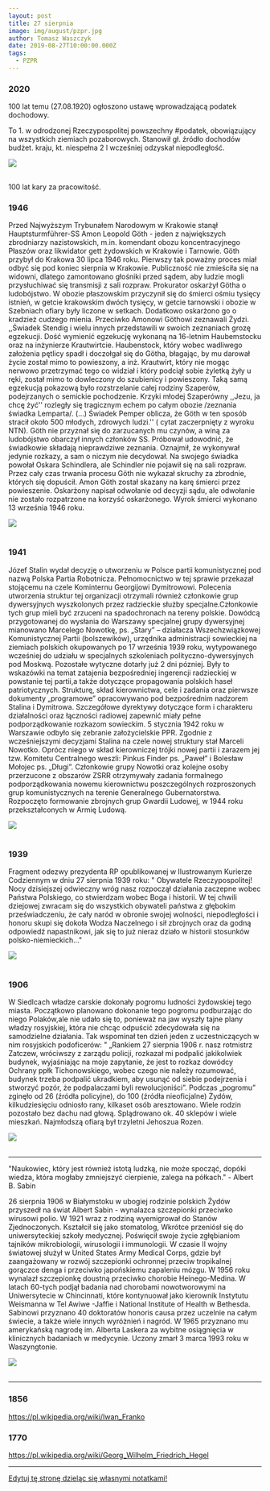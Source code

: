 ```yaml
---
layout: post
title: 27 sierpnia
image: img/august/pzpr.jpg
author: Tomasz Waszczyk
date: 2019-08-27T10:00:00.000Z
tags:
  - PZPR
---
```


### 2020

100 lat temu (27.08.1920) ogłoszono ustawę wprowadzającą podatek dochodowy. 

To 1. w odrodzonej Rzeczypospolitej powszechny #podatek, obowiązujący na wszystkich ziemiach pozaborowych. Stanowił gł. źródło dochodów budżet. kraju, kt. niespełna 2 l wcześniej odzyskał niepodległość.

<img src="./img/august/podatki.jpeg"><br><br>

100 lat kary za pracowitość.

### 1946

Przed Najwyższym Trybunałem Narodowym w Krakowie stanął Hauptsturmführer-SS Amon Leopold Göth - jeden z największych zbrodniarzy nazistowskich, m.in. komendant obozu koncentracyjnego Płaszów oraz likwidator gett żydowskich w Krakowie i Tarnowie.
Göth przybył do Krakowa 30 lipca 1946 roku. Pierwszy tak poważny proces miał odbyć się pod koniec sierpnia w Krakowie. Publiczność nie zmieściła się na widowni, dlatego zamontowano głośniki przed sądem, aby ludzie mogli przysłuchiwać się transmisji z sali rozpraw. Prokurator oskarżył Götha o ludobójstwo. W obozie płaszowskim przyczynił się do śmierci ośmiu tysięcy istnień, w getcie krakowskim dwóch tysięcy, w getcie tarnowski i obozie w Szebniach ofiary były liczone w setkach. Dodatkowo oskarżono go o kradzież cudzego mienia. Przeciwko Amonowi Göthowi zeznawali Żydzi. ,,Świadek Stendig i wielu innych przedstawili w swoich zeznaniach grozę egzekucji. Dość wymienić egzekucję wykonaną na 16-letnim Haubemstocku oraz na inżynierze Krautwirtcie. Haubenstock, który wobec wadliwego założenia pętlicy spadł i doczołgał się do Götha, błagając, by mu darował życie został mimo to powieszony, a inż. Krautwirt, który nie mogąc nerwowo przetrzymać tego co widział i który podciął sobie żyletką żyły u ręki, został mimo to dowleczony do szubienicy i powieszony. Taką samą egzekucją pokazową było rozstrzelanie całej rodziny Szaperów, podejrzanych o semickie pochodzenie. Krzyki młodej Szaperówny ,,Jezu, ja chcę żyć'' rozległy się tragicznym echem po całym obozie /zeznania świadka Lemparta/. (...) Świadek Pemper oblicza, że Göth w ten sposób stracił około 500 młodych, zdrowych ludzi.'' ( cytat zaczerpnięty z wyroku NTN).  Göth nie przyznał się do zarzucanych mu czynów, a winą za ludobójstwo obarczył innych członków SS. Próbował udowodnić, że świadkowie składają nieprawdziwe zeznania. Oznajmił, że wykonywał jedynie rozkazy, a sam o niczym nie decydował. Na swojego świadka powołał Oskara Schindlera, ale Schindler nie pojawił się na sali rozpraw. Przez cały czas trwania procesu Göth nie wykazał skruchy za zbrodnie, których się dopuścił. Amon Göth został skazany na karę śmierci przez powieszenie. Oskarżony napisał odwołanie od decyzji sądu, ale odwołanie nie zostało rozpatrzone na korzyść oskarżonego. Wyrok śmierci wykonano 13 września 1946 roku.

<img src="./img/august/goth.jpg"><br><br>

### 1941

Józef Stalin wydał decyzję o utworzeniu w Polsce partii komunistycznej pod nazwą Polska Partia Robotnicza. Pełnomocnictwo w tej sprawie przekazał stojącemu na czele Kominternu Georgijowi Dymitrowowi. Polecenia utworzenia struktur tej organizacji otrzymali również członkowie grup dywersyjnych wyszkolonych przez radzieckie służby specjalne.Członkowie tych grup mieli być zrzuceni na spadochronach na tereny polskie.
Dowódcą przygotowanej do
wysłania do Warszawy specjalnej grupy
dywersyjnej mianowano Marcelego Nowotkę, ps. „Stary” – działacza Wszechzwiązkowej
Komunistycznej Partii (bolszewików), urzędnika
administracji sowieckiej na ziemiach polskich
okupowanych po 17 września 1939 roku,
wytypowanego wcześniej do udziału w
specjalnych szkoleniach polityczno-dywersyjnych pod Moskwą.
Pozostałe wytyczne dotarły już 2 dni pózniej. Były to wskazówki na temat zatajenia bezpośredniej ingerencji radzieckiej w powstanie tej partii,a także dotyczące propagowania polskich haseł patriotycznych. Strukturę, skład kierownictwa, cele i zadania oraz pierwsze dokumenty „programowe” opracowywano pod bezpośrednim nadzorem Stalina i Dymitrowa.
Szczegółowe dyrektywy dotyczące form i
charakteru działalności oraz łączności radiowej
zapewnić miały pełne podporządkowanie
rozkazom sowieckim.
5 stycznia 1942 roku w Warszawie odbyło się zebranie założycielskie PPR. Zgodnie z
wcześniejszymi decyzjami Stalina na czele
nowej struktury stał Marceli Nowotko. Oprócz
niego w skład kierowniczej trójki nowej partii i
zarazem jej tzw. Komitetu Centralnego weszli:
Pinkus Finder ps. „Paweł” i Bolesław Mołojec
ps. „Długi”. Członkowie grupy Nowotki oraz
kolejne osoby przerzucone z obszarów ZSRR
otrzymywały zadania formalnego
podporządkowania nowemu kierownictwu
poszczególnych rozproszonych grup
komunistycznych na terenie Generalnego
Gubernatorstwa. Rozpoczęto formowanie
zbrojnych grup Gwardii Ludowej, w 1944 roku
przekształconych w Armię Ludową.

<img src="./img/august/pzpr.jpg"><br><br>

### 1939

Fragment odezwy prezydenta RP opublikowanej w Ilustrowanym Kurierze Codziennym w dniu 27 sierpnia 1939 roku:
" Obywatele Rzeczypospolitej!
Nocy dzisiejszej odwieczny wróg nasz rozpoczął działania zaczepne wobec Państwa Polskiego, co stwierdzam wobec Boga i historii.
W tej chwili dziejowej zwracam się do wszystkich obywateli państwa z głębokim przeświadczeniu, że cały naród w obronie swojej wolności, niepodległości i honoru skupi się dokoła Wodza Naczelnego i sił zbrojnych oraz da godną odpowiedź napastnikowi, jak się to już nieraz działo w historii stosunków polsko-niemieckich..."

<img src="./img/august/zaczepianie.jpg"><br><br>

### 1906

W Siedlcach władze carskie dokonały pogromu ludności żydowskiej tego miasta.
Początkowo planowano dokonanie tego pogromu podburzając do niego Polaków,ale nie udało się to, ponieważ na jaw wyszły tajne plany władzy rosyjskiej, która nie chcąc odpuścić zdecydowała się na samodzielne działania.
Tak wspominał ten dzień jeden z uczestniczących w nim rosyjskich podoficerów:
" „Rankiem 27 sierpnia 1906 r. nasz rotmistrz Zatczew, wróciwszy z zarządu policji, rozkazał mi podpalić jakikolwiek budynek, wyjaśniając na moje zapytanie, że jest to rozkaz dowódcy Ochrany ppłk Tichonowskiego, wobec czego nie należy rozumować, budynek trzeba
podpalić ukradkiem, aby usunąć od siebie
podejrzenia i stworzyć pozór, że podpalaczami
byli rewolucjoniści”.
Podczas „pogromu” zginęło od 26 (źródła
policyjne), do 100 (źródła nieoficjalne) Żydów,
kilkudziesięciu odniosło rany, kilkaset osób
aresztowano. Wiele rodzin pozostało bez dachu
nad głową. Splądrowano ok. 40 sklepów i wiele
mieszkań. Najmłodszą ofiarą był trzyletni
Jehoszua Rozen.

<img src="./img/august/siedlce.jpg"><br><br>

---

"Naukowiec, który jest również istotą ludzką, nie może spocząć, dopóki wiedza, która mogłaby zmniejszyć cierpienie, zalega na półkach." - Albert B. Sabin

26 sierpnia 1906 w Białymstoku w ubogiej rodzinie polskich Żydów przyszedł na świat Albert Sabin - wynalazca szczepionki przeciwko wirusowi polio. W 1921 wraz z rodziną wyemigrował do Stanów Zjednoczonych. Kształcił się jako stomatolog, Wkrótce przeniósł się do uniwersyteckiej szkoły medycznej. Poświęcił swoje życie zgłębianiom tajników mikrobiologii, wirusologii i immunologii. W czasie II wojny światowej służył w United States Army Medical Corps, gdzie był zaangażowany w rozwój szczepionki ochronnej przeciw tropikalnej gorączce denga i przeciwko japońskiemu zapaleniu mózgu. W 1956 roku wynalazł szczepionkę doustną przeciwko chorobie Heinego-Medina. W latach 60-tych podjął badania nad chorobami nowotworowymi na Uniwersytecie w Chincinnati, które kontynuował jako kierownik Instytutu Weismanna w Tel Awiwe -Jaffie i National Institute of Health w Bethesda. Sabinowi przyznano 40 doktoratów honoris causa przez uczelnie na całym świecie, a także wiele innych wyróżnień i nagród. W 1965 przyznano mu amerykańską nagrodę im. Alberta Laskera za wybitne osiągnięcia w klinicznych badaniach w medycynie. Uczony zmarł 3 marca 1993 roku w Waszyngtonie.

<img src="./img/august/sabin.jpg"><br><br>

---

### 1856

https://pl.wikipedia.org/wiki/Iwan_Franko

### 1770

https://pl.wikipedia.org/wiki/Georg_Wilhelm_Friedrich_Hegel

---

<a href="https://github.com/TomaszWaszczyk/historia.waszczyk.com/edit/master/src/content/august-27.md" target="_blank">Edytuj tę stronę dzieląc się własnymi notatkami!</a>
